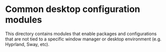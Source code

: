 # Common desktop configuration modules

This directory contains modules that enable packages and configurations that are
not tied to a specific window manager or desktop environment (e.g. Hyprland,
Sway, etc).

